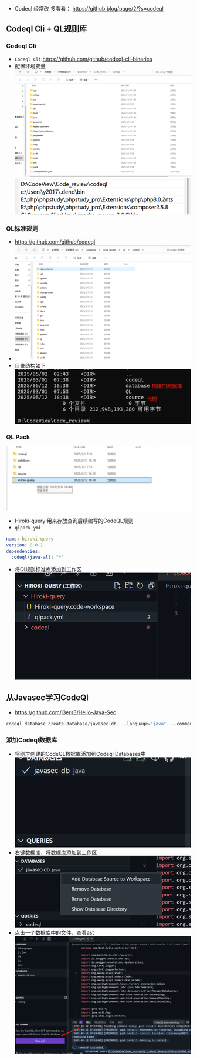 - Codeql 经常改 多看看： https://github.blog/page/2/?s=codeql
## Codeql Cli + QL规则库

### Codeql Cli
- `Codeql Cli`:https://github.com/github/codeql-cli-binaries
- 配置环境变量 ![](media/Pasted%20image%2020250512161134.png)![](media/Pasted%20image%2020250512161158.png)    
### QL标准规则

- https://github.com/github/codeql
- ![](media/Pasted%20image%2020250512161257.png)  
- 目录结构如下![](media/Pasted%20image%2020250512163912.png)  
### QL Pack
![](media/Pasted%20image%2020250512164847.png) 

- Hiroki-query:用来存放查询后续编写的CodeQL规则
- `qlpack.yml`
```yaml
name: hiroki-query
version: 0.0.1
dependencies:
  codeql/java-all: "*"
```
- 将Ql规则标准库添加到工作区![](media/Pasted%20image%2020250512175003.png)  

## 从Javasec学习CodeQl  

- https://github.com/j3ers3/Hello-Java-Sec
```Java
codeql database create database/javasec-db  --language="java"  --command="mvn clean install -DskipTests" --source-root=source/Hello-Java-Sec
```

### 添加Codeql数据库
- 将刚才创建的CodeQL数据库添加到Codeql Databases中![](media/Pasted%20image%2020250512175118.png)  
- 右键数据库，将数据库添加到工作区![](media/Pasted%20image%2020250512175939.png)  
- 点击一个数据库中的文件，查看ast![](media/Pasted%20image%2020250512175957.png)  
